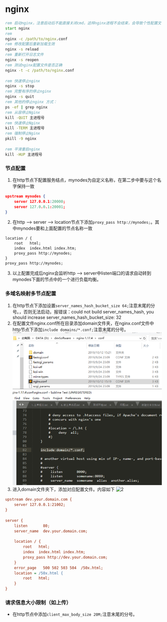 # nginx
~~~ cmd
rem 启动nginx，注意启动后不能直接关闭cmd，这样nginx进程不会结束，会导致个性配置文件后不生效。要用下面的命令关闭nginx
start nginx
rem 
nginx -c /path/to/nginx.conf
rem 修改配置后重新加载生效
nginx -s reload
rem 重新打开日志文件
nginx -s reopen
rem 测试nginx配置文件是否正确
nginx -t -c /path/to/nginx.conf

rem 快速停止nginx
nginx -s stop
rem 完整有序的停止nginx
nginx -s quit
rem 其他的停止nginx 方式：
ps -ef | grep nginx
rem 从容停止Nginx
kill -QUIT 主进程号
rem 快速停止Nginx
kill -TERM 主进程号
rem 强制停止Nginx
pkill -9 nginx

rem 平滑重启nginx
kill -HUP 主进程号
~~~~
### 节点配置
1. 在http节点下配置服务结点，mynodes为自定义名称，在第二步中要与这个名字保持一致
~~~ json
upstream mynodes {
    server 127.0.0.1:20000;
    server 127.0.0.1:20001;
}
~~~
2. 在http --> server --> location节点下添加`proxy_pass http://mynodes;`。其中mynodes要和上面配置的节点名称一致
~~~
location / {
    root   html;
    index  index.html index.htm;
    proxy_pass http://mynodes; 
}
proxy_pass http://mynodes; 
~~~
3. 以上配置完成后nginx会监听http --> server中listen端口的请求自动转到mynodes下面的节点中的一个进行负载均衡。
### 多域名映射多节点配置
1. 在http节点下添加设置`server_names_hash_bucket_size 64;`注意末尾的分号。，否则无法启动，报错误：could not build server_names_hash, you should increase server_names_hash_bucket_size: 32
2. 在配置文件nginx.conf所在目录添加domain文件夹，在nginx.conf文件中http节点下添加`include domains/*.conf;`注意末尾的分号。
![1](../imgs/nginx/1.png)
3. 进入domain文件夹下，添加对应配置文件。内容如下
![2](../imgs/nginx/22222.png)
~~~ ini
upstream dev.your.domain.com {
    server 127.0.0.1:21002;
}

server {
    listen       80;
    server_name  dev.your.domain.com;

    location / {
        root   html;
        index  index.html index.htm;
        proxy_pass http://dev.your.domain.com; 
    }
    error_page   500 502 503 504  /50x.html;
    location = /50x.html {
        root   html;
    }
}
~~~
### 请求信息大小限制（如上传）
- 在http节点中添加`client_max_body_size 20M;`注意末尾的分号。
